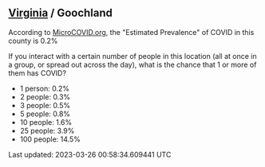 
## [Virginia](/united-states/virginia) / Goochland

According to [MicroCOVID.org](http://microcovid.org),
the "Estimated Prevalence" of COVID in this county is 0.2%

If you interact with a certain number of people in this location
(all at once in a group, or spread out across the day), what is the chance that
1 or more of them has COVID?

- 1 person: 0.2%
- 2 people: 0.3%
- 3 people: 0.5%
- 5 people: 0.8%
- 10 people: 1.6%
- 25 people: 3.9%
- 100 people: 14.5%

Last updated: 2023-03-26 00:58:34.609441 UTC

